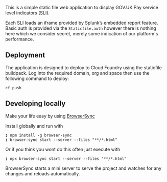 This is a simple static file web application to display GOV.UK Pay service level
indicators (SLI).

Each SLI loads an iframe provided by Splunk’s embedded report feature. Basic auth
is provided via the `Staticfile.auth` however there is nothing here which we
consider secret, merely some indication of our platform's performance.


## Deployment

The application is designed to deploy to Cloud Foundry using the staticfile
buildpack. Log into the required domain, org and space then use the following
command to deploy:

```
cf push
```

## Developing locally

Make your life easy by using [BrowserSync](https://www.browsersync.io/)

Install globally and run with

```
❯ npm install -g browser-sync
❯ browser-sync start --server --files "**/*.html"
```

Or if you think you wont do this often just execute with

```
❯ npx browser-sync start --server --files "**/*.html"
```

BrowserSync starts a mini server to serve the project and watches for any changes and reloads automatically.
